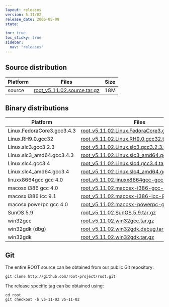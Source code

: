 ```yaml
---
layout: releases
version: 5.11/02
release_date: 2006-05-08
state:

toc: true
toc_sticky: true
sidebar:
  nav: "releases"
---
```



## Source distribution

| Platform       | Files | Size |
|-----------|-------|-----|
| source | [root_v5.11.02.source.tar.gz](https://root.cern/download/root_v5.11.02.source.tar.gz) |  18M |


## Binary distributions

| Platform       | Files | Size |
|-----------|-------|-----|
| Linux.FedoraCore3.gcc3.4.3 | [root_v5.11.02.Linux.FedoraCore3.gcc3.4.3.tar.gz](https://root.cern/download/root_v5.11.02.Linux.FedoraCore3.gcc3.4.3.tar.gz) |  34M |
| Linux.RH9.0.gcc32 | [root_v5.11.02.Linux.RH9.0.gcc32.tar.gz](https://root.cern/download/root_v5.11.02.Linux.RH9.0.gcc32.tar.gz) |  37M |
| Linux.slc3.gcc3.2.3 | [root_v5.11.02.Linux.slc3.gcc3.2.3.tar.gz](https://root.cern/download/root_v5.11.02.Linux.slc3.gcc3.2.3.tar.gz) |  33M |
| Linux.slc3_amd64.gcc3.4.3 | [root_v5.11.02.Linux.slc3_amd64.gcc3.4.3.tar.gz](https://root.cern/download/root_v5.11.02.Linux.slc3_amd64.gcc3.4.3.tar.gz) |  38M |
| Linux.slc4.gcc3.4 | [root_v5.11.02.Linux.slc4.gcc3.4.tar.gz](https://root.cern/download/root_v5.11.02.Linux.slc4.gcc3.4.tar.gz) |  32M |
| Linux.slc4_amd64.gcc3.4 | [root_v5.11.02.Linux.slc4_amd64.gcc3.4.tar.gz](https://root.cern/download/root_v5.11.02.Linux.slc4_amd64.gcc3.4.tar.gz) |  32M |
| linuxx8664gcc gcc 4.0 | [root_v5.11.02.linuxx8664gcc-gcc-4.0.tar.gz](https://root.cern/download/root_v5.11.02.linuxx8664gcc-gcc-4.0.tar.gz) |  37M |
| macosx i386 gcc 4.0 | [root_v5.11.02.macosx-i386-gcc-4.0.tar.gz](https://root.cern/download/root_v5.11.02.macosx-i386-gcc-4.0.tar.gz) |  42M |
| macosx i386 icc 9.1 | [root_v5.11.02.macosx-i386-icc-9.1.tar.gz](https://root.cern/download/root_v5.11.02.macosx-i386-icc-9.1.tar.gz) |  58M |
| macosx powerpc gcc 4.0 | [root_v5.11.02.macosx-powerpc-gcc-4.0.tar.gz](https://root.cern/download/root_v5.11.02.macosx-powerpc-gcc-4.0.tar.gz) |  29M |
| SunOS.5.9 | [root_v5.11.02.SunOS.5.9.tar.gz](https://root.cern/download/root_v5.11.02.SunOS.5.9.tar.gz) |  33M |
| win32gcc | [root_v5.11.02.win32gcc.tar.gz](https://root.cern/download/root_v5.11.02.win32gcc.tar.gz) |  34M |
| win32gdk (dbg) | [root_v5.11.02.win32gdk.debug.tar.gz](https://root.cern/download/root_v5.11.02.win32gdk.debug.tar.gz) |  69M |
| win32gdk | [root_v5.11.02.win32gdk.tar.gz](https://root.cern/download/root_v5.11.02.win32gdk.tar.gz) |  37M |


## Git
The entire ROOT source can be obtained from our public Git repository:

~~~
git clone http://github.com/root-project/root.git
~~~
The release specific tag can be obtained using:
~~~
cd root
git checkout -b v5-11-02 v5-11-02
~~~

